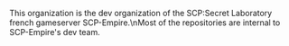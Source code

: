 This organization is the dev organization of the SCP:Secret Laboratory french gameserver SCP-Empire.\nMost of the repositories are internal to SCP-Empire's dev team.

